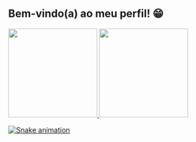 ## Bem-vindo(a) ao meu perfil! 😁

 <div>
   <a href="https://github.com/joaovitorb9">
   <img height="180em" src="https://github-readme-stats.vercel.app/api?username=joaovitorb9&show_icons=true&theme=synthwave&include_all_commits=true&count_private=true"/>
   <img height="180em" src="https://github-readme-stats.vercel.app/api/top-langs/?username=joaovitorb9&layout=compact&langs_count=6&theme=tokyonight"/>

 
 <br>
 

 
  ![Snake animation](https://github.com/devemdobro/devemdobro/blob/output/github-contribution-grid-snake.svg)

</div>
